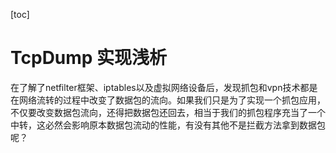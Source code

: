 [toc]

# TcpDump 实现浅析

在了解了netfilter框架、iptables以及虚拟网络设备后，发现抓包和vpn技术都是在网络流转的过程中改变了数据包的流向。如果我们只是为了实现一个抓包应用，不仅要改变数据包流向，还得把数据包还回去，相当于我们的抓包程序充当了一个中转，这必然会影响原本数据包流动的性能，有没有其他不是拦截方法拿到数据包呢？

